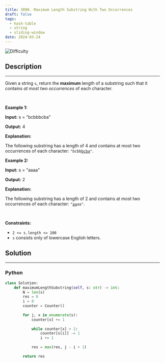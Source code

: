 ```yaml
---
title: 3090. Maximum Length Substring With Two Occurrences
draft: false
tags: 
  - hash-table
  - string
  - sliding-window
date: 2024-03-24
---
```


![Difficulty](https://img.shields.io/badge/Difficulty-Easy-blue.svg)

## Description

---
Given a string <code>s</code>, return the <strong>maximum</strong> length of a <span data-keyword="substring">substring</span>&nbsp;such that it contains <em>at most two occurrences</em> of each character.
<p>&nbsp;</p>
<p><strong class="example">Example 1:</strong></p>

<div class="example-block">
<p><strong>Input:</strong> <span class="example-io">s = &quot;bcbbbcba&quot;</span></p>

<p><strong>Output:</strong> <span class="example-io">4</span></p>

<p><strong>Explanation:</strong></p>
The following substring has a length of 4 and contains at most two occurrences of each character: <code>&quot;bcbb<u>bcba</u>&quot;</code>.</div>

<p><strong class="example">Example 2:</strong></p>

<div class="example-block">
<p><strong>Input:</strong> <span class="example-io">s = &quot;aaaa&quot;</span></p>

<p><strong>Output:</strong> <span class="example-io">2</span></p>

<p><strong>Explanation:</strong></p>
The following substring has a length of 2 and contains at most two occurrences of each character: <code>&quot;<u>aa</u>aa&quot;</code>.</div>

<p>&nbsp;</p>
<p><strong>Constraints:</strong></p>

<ul>
	<li><code>2 &lt;= s.length &lt;= 100</code></li>
	<li><code>s</code> consists only of lowercase English letters.</li>
</ul>


## Solution

---
### Python
``` py title='maximum-length-substring-with-two-occurrences'
class Solution:
    def maximumLengthSubstring(self, s: str) -> int:
        N = len(s)
        res = 0
        i = 0
        counter = Counter()
        
        for j, x in enumerate(s):
            counter[x] += 1
            
            while counter[x] > 2:
                counter[s[i]] -= 1
                i += 1
            
            res = max(res, j - i + 1)
        
        return res
            
        

```

